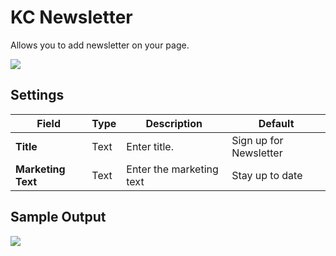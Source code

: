 # KC Newsletter

Allows you to add newsletter on your page.

![](http://transvelo.github.io/docs/bewear/images/kc-newsletter-setting.png)

## Settings

| Field | Type | Description | Default
| -- | -- | -- | -- |
| **Title** | Text |  Enter title. | Sign up for Newsletter
| **Marketing Text** | Text |  Enter the marketing text | Stay up to date

## Sample Output

![](http://transvelo.github.io/docs/bewear/images/vc-newsletter-output.png)

